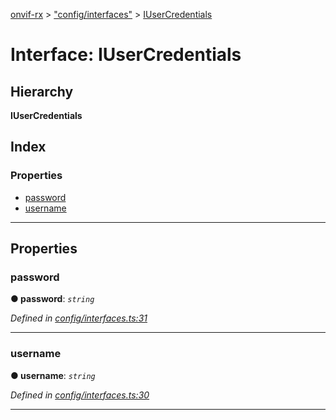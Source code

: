 [onvif-rx](../README.md) > ["config/interfaces"](../modules/_config_interfaces_.md) > [IUserCredentials](../interfaces/_config_interfaces_.iusercredentials.md)

# Interface: IUserCredentials

## Hierarchy

**IUserCredentials**

## Index

### Properties

* [password](_config_interfaces_.iusercredentials.md#password)
* [username](_config_interfaces_.iusercredentials.md#username)

---

## Properties

<a id="password"></a>

###  password

**● password**: *`string`*

*Defined in [config/interfaces.ts:31](https://github.com/patrickmichalina/onvif-rx/blob/1596479/src/config/interfaces.ts#L31)*

___
<a id="username"></a>

###  username

**● username**: *`string`*

*Defined in [config/interfaces.ts:30](https://github.com/patrickmichalina/onvif-rx/blob/1596479/src/config/interfaces.ts#L30)*

___

